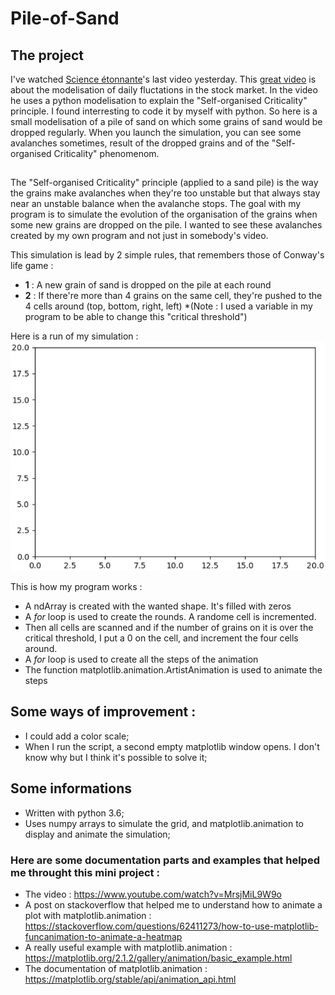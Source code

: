 # Pile-of-Sand

## The project
I've watched [Science étonnante](https://www.youtube.com/c/ScienceEtonnante)'s last video yesterday. 
This [great video](https://www.youtube.com/watch?v=MrsjMiL9W9o) is about the modelisation of daily fluctations in the stock market. In the video he uses a python modelisation to explain the "Self-organised Criticality" principle. I found interresting to code it by myself with python.
So here is a small modelisation of a pile of sand on which some grains of sand would be dropped regularly. When you launch the simulation, you can see some avalanches sometimes, result of the dropped grains and of the "Self-organised Criticality" phenomenom.

##
The "Self-organised Criticality" principle (applied to a sand pile) is the way the grains make avalanches when they're too unstable but that always stay near an unstable balance when the avalanche stops. The goal with my program is to simulate the evolution of the organisation of the grains when some new grains are dropped on the pile. I wanted to see these avalanches created by my own program and not just in somebody's video.

This simulation is lead by 2 simple rules, that remembers those of Conway's life game  :
- **1** : A new grain of sand is dropped on the pile at each round
- **2** : If there're more than 4 grains on the same cell, they're pushed to the 4 cells around (top, bottom, right, left) *(Note : I used a variable in my program to be able to change this "critical threshold")

Here is a run of my simulation :
![](https://github.com/Studioaxs/Pile-of-Sand/blob/main/sand-pile.gif)

This is how my program works : 
- A ndArray is created with the wanted shape. It's filled with zeros
- A *for* loop is used to create the rounds. A randome cell is incremented.
- Then all cells are scanned and if the number of grains on it is over the critical threshold, I put a 0 on the cell, and increment the four cells around.
- A *for* loop is used to create all the steps of the animation
- The function matplotlib.animation.ArtistAnimation is used to animate the steps

## Some ways of improvement : 
- I could add a color scale;
- When I run the script, a second empty matplotlib window opens. I don't know why but I think it's possible to solve it; 


## Some informations
- Written with python 3.6;
- Uses numpy arrays to simulate the grid, and matplotlib.animation to display and animate the simulation;

### Here are some documentation parts and examples that helped me throught this mini project :
- The video : https://www.youtube.com/watch?v=MrsjMiL9W9o
- A post on stackoverflow that helped me to understand how to animate a plot with matplotlib.animation : https://stackoverflow.com/questions/62411273/how-to-use-matplotlib-funcanimation-to-animate-a-heatmap
- A really useful example with matplotlib.animation : https://matplotlib.org/2.1.2/gallery/animation/basic_example.html
- The documentation of matplotlib.animation : https://matplotlib.org/stable/api/animation_api.html
